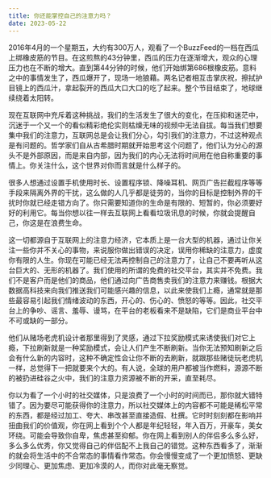 ```yaml
---
title: 你还能掌控自己的注意力吗？
date: 2023-05-22
---
```


2016年4月的一个星期五，大约有300万人，观看了一个BuzzFeed的一档在西瓜上绑橡皮筋的节目。在这煎熬的43分钟里，西瓜的压力在逐渐增大，观众的心理压力也在不断的增大。直到第44分钟的时候，他们开始绑第686根橡皮筋。意料之中的事情发生了，西瓜爆开了，现场一地狼藉。两名记者相互击掌庆祝，擦拭护目镜上的西瓜汁，拿起裂开的西瓜大口大口的吃了起来。整个节目结束了，地球继续绕着太阳转。
<!-- more -->

现在互联网中充斥着这种挑战，我们的生活发生了很大的变化，在压抑和迷茫中，沉迷于一个又一个的看似精彩绝伦实则枯燥无味的视频中无法自拔。每当我们想要集中我们的注意力，互联网总是会让我们分心，勾引我们的注意力，不过这种观点是有问题的。哲学家们自从古希腊时期就开始思考这个问题了，他们认为分心的源头不是外部原因，而是来自内部，因为我们的内心无法将时间用在他自称重要的事情上。你关注什么，这个世界对你而言就是什么样子的。

很多人想通过设置手机使用时长、设置程序锁、降噪耳机、网页广告拦截程序等等手段来隔离外界的干扰，这么做的人几乎都是徒劳的，当你的目标是控制外界的干扰时你就已经走错方向了。你只需要知道你的生命是有限的、短暂的，你必须要好好的利用它。每当你想以往一样去互联网上看看垃圾讯息的时候，你就会提醒自己，你这是在浪费生命。

这一切都源自于互联网上的注意力经济，它本质上是一台大型的机器，通过让你关注一些你并不关心的事物，来说服你做出错误的决定，误用你稀缺的注意力，虚度你有限的人生。你现在可能已经无法再控制自己的注意力了，让自己不要再听从这台巨大的、无形的机器了。我们使用的所谓的免费的社交平台，其实并不免费。我们不是客户而是他们的商品，他们通过向广告商售卖我们的注意力来赚钱。根据大数据高科技来向我们推送我们可能感兴趣的信息，以此来使我们上瘾，通常就是那些最容易引起我们情绪波动的东西，开心的、伤心的、愤怒的等等。因此，社交平台上的争吵、谣言、羞辱、谩骂，在平台的老板看来不是缺陷，它们是商业平台中不可或缺的一部分。

他们从赌场老虎机设计者那里得到了灵感，通过下拉奖励模式来诱使我们对它上瘾，下拉刷新就是一种奖励模式，会让人们产生不断刷新。当你无法预知刷新之后会有什么新的内容时，这种不确定性会让你不断的去刷新，就跟那些赌徒玩老虎机一样，总觉得下一把就要来个大的。有人说，全球的用户都被当作燃料，源源不断的被扔进硅谷之火中，我们的注意力资源被不断的开采，直至耗尽。

你以为看了一个小时的社交媒体，只是浪费了一个小时的时间而已，那你就大错特错了。因为要尽可能获得你的注意力，所以社交媒体上的内容都不可能是稀松平常的东西，都是经过加工、夸大、串改甚至直接造假、杜撰。它时时刻刻都在影响并扭曲我们的价值观，你在网上看到个个人都是年纪轻轻，年入百万，开豪车，美女环绕。可能会导致你自卑，焦虑甚至抑郁。你在网上看到别人的伴侣多么多么好，多么多么优秀，你又觉得自己的伴侣配不上我自己的错觉。这种东西看多了，渐渐的就会将生活中的不合常态的事情看作常态。你会慢慢变成了一个更加愤怒、更缺少同理心、更加焦虑、更加冷漠的人，而你对此毫无察觉。